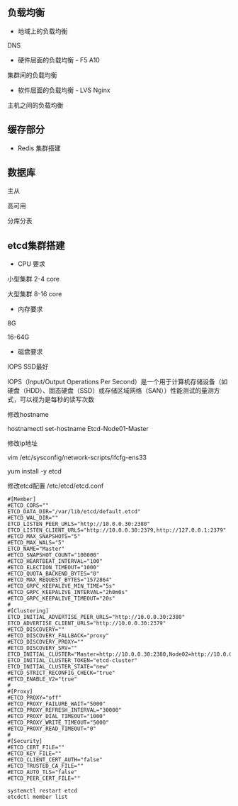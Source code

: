 ## 负载均衡

* 地域上的负载均衡 

DNS

* 硬件层面的负载均衡 - F5 A10

集群间的负载均衡

* 软件层面的负载均衡 - LVS Nginx

主机之间的负载均衡 


## 缓存部分

* Redis 集群搭建


## 数据库

主从

高可用

分库分表 



## etcd集群搭建

* CPU 要求

小型集群 2-4 core

大型集群 8-16 core

* 内存要求

8G

16-64G

* 磁盘要求

IOPS  SSD最好

IOPS（Input/Output Operations Per Second）是一个用于计算机存储设备（如硬盘（HDD）、固态硬盘（SSD）或存储区域网络（SAN））性能测试的量测方式，可以视为是每秒的读写次数


修改hostname

hostnamectl set-hostname Etcd-Node01-Master

修改ip地址

vim /etc/sysconfig/network-scripts/ifcfg-ens33


yum install -y etcd


修改etcd配置
/etc/etcd/etcd.conf

```
#[Member]
#ETCD_CORS=""
ETCD_DATA_DIR="/var/lib/etcd/default.etcd"
#ETCD_WAL_DIR=""
ETCD_LISTEN_PEER_URLS="http://10.0.0.30:2380"
ETCD_LISTEN_CLIENT_URLS="http://10.0.0.30:2379,http://127.0.0.1:2379"
#ETCD_MAX_SNAPSHOTS="5"
#ETCD_MAX_WALS="5"
ETCD_NAME="Master"
#ETCD_SNAPSHOT_COUNT="100000"
#ETCD_HEARTBEAT_INTERVAL="100"
#ETCD_ELECTION_TIMEOUT="1000"
#ETCD_QUOTA_BACKEND_BYTES="0"
#ETCD_MAX_REQUEST_BYTES="1572864"
#ETCD_GRPC_KEEPALIVE_MIN_TIME="5s"
#ETCD_GRPC_KEEPALIVE_INTERVAL="2h0m0s"
#ETCD_GRPC_KEEPALIVE_TIMEOUT="20s"
#
#[Clustering]
ETCD_INITIAL_ADVERTISE_PEER_URLS="http://10.0.0.30:2380"
ETCD_ADVERTISE_CLIENT_URLS="http://10.0.0.30:2379"
#ETCD_DISCOVERY=""
#ETCD_DISCOVERY_FALLBACK="proxy"
#ETCD_DISCOVERY_PROXY=""
#ETCD_DISCOVERY_SRV=""
ETCD_INITIAL_CLUSTER="Master=http://10.0.0.30:2380,Node02=http://10.0.0.31:2380,Node03=http://10.0.0.32:2380"
ETCD_INITIAL_CLUSTER_TOKEN="etcd-cluster"
ETCD_INITIAL_CLUSTER_STATE="new"
#ETCD_STRICT_RECONFIG_CHECK="true"
#ETCD_ENABLE_V2="true"
#
#[Proxy]
#ETCD_PROXY="off"
#ETCD_PROXY_FAILURE_WAIT="5000"
#ETCD_PROXY_REFRESH_INTERVAL="30000"
#ETCD_PROXY_DIAL_TIMEOUT="1000"
#ETCD_PROXY_WRITE_TIMEOUT="5000"
#ETCD_PROXY_READ_TIMEOUT="0"
#
#[Security]
#ETCD_CERT_FILE=""
#ETCD_KEY_FILE=""
#ETCD_CLIENT_CERT_AUTH="false"
#ETCD_TRUSTED_CA_FILE=""
#ETCD_AUTO_TLS="false"
#ETCD_PEER_CERT_FILE=""
```

```text
systemctl restart etcd
etcdctl member list
```
